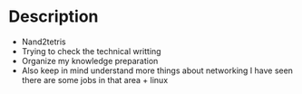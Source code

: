 # Description
- Nand2tetris
- Trying to check the technical writting
- Organize my knowledge preparation
- Also keep in mind understand more things about networking 
  I have seen there are some jobs in that area + linux


